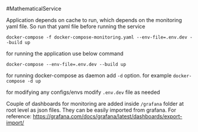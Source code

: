#MathematicalService

Application depends on cache to run, which depends on the monitoring yaml file. So run that yaml file before running the service

```docker-compose -f docker-compose-monitoring.yaml --env-file=.env.dev --build up```

for running the application use below command

```docker-compose --env-file=.env.dev --build up```

for running docker-compose as daemon add ```-d``` option. for example ```docker-compose -d up```

for modifying any configs/envs modify ```.env.dev``` file as needed

Couple of dashboards for monitoring are added inside ```/grafana``` folder at root level as json files.
They can be easily imported from grafana. 
For reference: https://grafana.com/docs/grafana/latest/dashboards/export-import/

